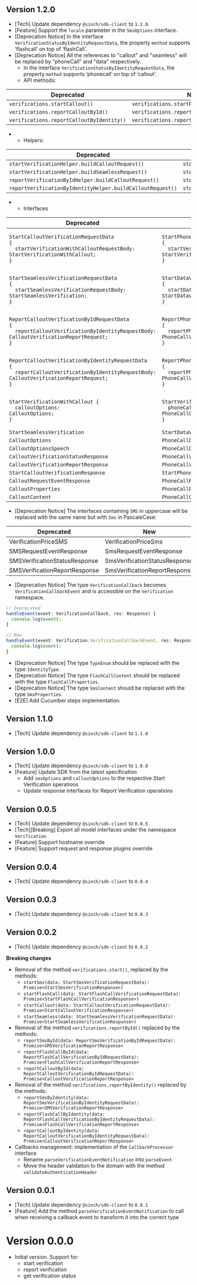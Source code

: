 ## Version 1.2.0
- [Tech] Update dependency `@sinch/sdk-client` to `1.2.0`.
- [Feature] Support the `locale` parameter in the `SmsOptions` interface.
- [Deprecation Notice] In the interface `VerificationStatusByIdentityRequestData`, the property `method` supports ‘flashcall’ on top of ‘flashCall’.
- [Deprecation Notice] All the references to "callout" and "seamless" will be replaced by "phoneCall" and "data" respectively.
  - In the interface `VerificationStatusByIdentityRequestData`, the property `method` supports ‘phonecall’ on top of ‘callout’.
  - API methods:
  
| Deprecated                                | New                                         |
|-------------------------------------------|---------------------------------------------|
| `verifications.startCallout()`            | `verifications.startPhoneCall()`            |
| `verifications.reportCalloutById()`       | `verifications.reportPhoneCallById()`       |
| `verifications.reportCalloutByIdentity()` | `verifications.reportPhoneCallByIdentity()` |
- 
  - Helpers:

| Deprecated                                                 | New                                               |
|------------------------------------------------------------|---------------------------------------------------|
| `startVerificationHelper.buildCalloutRequest()`            | `startVerificationHelper.buildPhoneCallRequest()` |
| `startVerificationHelper.buildSeamlessRequest()`           | `startVerificationHelper.buildDataRequest()`      |
| `reportVerificationByIdHelper.buildCalloutRequest()`       | `startVerificationHelper.buildPhoneCallRequest()` |
| `reportVerificationByIdentityHelper.buildCalloutRequest()` | `startVerificationHelper.buildPhoneCallRequest()` |
-
  - Interfaces

| Deprecated                                                                                                                                                                       | New                                                                                                                                                                                    |
|----------------------------------------------------------------------------------------------------------------------------------------------------------------------------------|----------------------------------------------------------------------------------------------------------------------------------------------------------------------------------------|
| <pre><code>StartCalloutVerificationRequestData {<br/>&nbsp;&nbsp;startVerificationWithCalloutRequestBody: StartVerificationWithCallout;<br/>}</code></pre>                       | <pre><code>StartPhoneCallVerificationRequestData {<br/>&nbsp;&nbsp;startVerificationWithPhoneCallRequestBody: StartVerificationWithPhoneCall;<br/>}</code></pre>                       |
| <pre><code>StartSeamlessVerificationRequestData {<br/>&nbsp;&nbsp;startSeamlessVerificationRequestBody: StartSeamlessVerification;<br/>}</code></pre>                            | <pre><code>StartDataVerificationRequestData {<br/>&nbsp;&nbsp;startDataVerificationRequestBody: StartDataVerification;<br/>}</code></pre>                                              |
| <pre><code>ReportCalloutVerificationByIdRequestData {<br/>&nbsp;&nbsp;reportCalloutVerificationByIdentityRequestBody: CalloutVerificationReportRequest;<br/>}</code></pre>       | <pre><code>ReportPhoneCallVerificationByIdRequestData {<br/>&nbsp;&nbsp;reportPhoneCallVerificationByIdRequestBody: PhoneCallVerificationReportRequest;<br/>}</code></pre>             |
| <pre><code>ReportCalloutVerificationByIdentityRequestData {<br/>&nbsp;&nbsp;reportCalloutVerificationByIdentityRequestBody: CalloutVerificationReportRequest;<br/>}</code></pre> | <pre><code>ReportPhoneCallVerificationByIdentityRequestData {<br/>&nbsp;&nbsp;reportPhoneCallVerificationByIdentityRequestBody: PhoneCallVerificationReportRequest;<br/>}</code></pre> |
| <pre><code>StartVerificationWithCallout {<br/>&nbsp;&nbsp;calloutOptions: CalloutOptions;<br/>}</code></pre>                                                                     | <pre><code>StartVerificationWithPhoneCall {<br/>&nbsp;&nbsp;phoneCallOptions: PhoneCallOptions;<br/>}</code></pre>                                                                     |
| `StartSeamlessVerification`                                                                                                                                                      | `StartDataVerification`                                                                                                                                                                | 
| `CalloutOptions`                                                                                                                                                                 | `PhoneCallOptions`                                                                                                                                                                     |
| `CalloutOptionsSpeech`                                                                                                                                                           | `PhoneCallOptionsSpeech`                                                                                                                                                               |
| `CalloutVerificationStatusResponse`                                                                                                                                              | `PhoneCallVerificationStatusResponse`                                                                                                                                                  |
| `CalloutVerificationReportResponse`                                                                                                                                              | `PhoneCallVerificationReportResponse`                                                                                                                                                  |
| `StartCalloutVerificationResponse`                                                                                                                                               | `StartPhoneCallVerificationResponse`                                                                                                                                                   |
| `CalloutRequestEventResponse`                                                                                                                                                    | `PhoneCallRequestEventResponse`                                                                                                                                                        |
| `CalloutProperties`                                                                                                                                                              | `PhoneCallProperties`                                                                                                                                                                  |
| `CalloutContent`                                                                                                                                                                 | `PhoneCallContent`                                                                                                                                                                     |
- [Deprecation Notice] The interfaces containing `SMS` in uppercase will be replaced with the same name but with `Sms` in PascaleCase:

| Deprecated                    | New                           |
|-------------------------------|-------------------------------|
| VerificationPriceSMS          | VerificationPriceSms          |
| SMSRequestEventResponse       | SmsRequestEventResponse       |
| SMSVerificationStatusResponse | SmsVerificationStatusResponse |
| SMSVerificationReportResponse | SmsVerificationReportResponse |

- [Deprecation Notice] The type `VerificationCallback` becomes `VerificationCallbackEvent` and is accessible on the `Verification` namespace.
```typescript
// Deprecated
handleEvent(event: VerificationCallback, res: Response) {
  console.log(event);
}

// New
handleEvent(event: Verification.VerificationCallbackEvent, res: Response) {
  console.log(event);
}
```
- [Deprecation Notice] The type `TypeEnum` should be replaced with the type `IdentityType`.
- [Deprecation Notice] The type `FlashCallContent` should be replaced with the type `FlashCallProperties`.
- [Deprecation Notice] The type `SmsContent` should be replaced with the type `SmsProperties`.
- [E2E] Add Cucumber steps implementation.

## Version 1.1.0
- [Tech] Update dependency `@sinch/sdk-client` to `1.1.0`

## Version 1.0.0
- [Tech] Update dependency `@sinch/sdk-client` to `1.0.0`
- [Feature] Update SDK from the latest specification
  - Add `smsOptions` and `calloutOptions` to the respective Start Verification operations
  - Update response interfaces for Report Verification operations

## Version 0.0.5
- [Tech] Update dependency `@sinch/sdk-client` to `0.0.5`
- [Tech][Breaking] Export all model interfaces under the namespace `Verification`
- [Feature] Support hostname override
- [Feature] Support request and response plugins override

## Version 0.0.4
- [Tech] Update dependency `@sinch/sdk-client` to `0.0.4`

## Version 0.0.3
- [Tech] Update dependency `@sinch/sdk-client` to `0.0.3`

## Version 0.0.2
- [Tech] Update dependency `@sinch/sdk-client` to `0.0.2`

**Breaking changes**
 - Removal of the method `verifications.start()`, replaced by the methods:
   - `startSms(data: StartSmsVerificationRequestData): Promise<StartSmsVerificationResponse>)`
   - `startFlashCall(data: StartFlashCallVerificationRequestData): Promise<StartFlashCallVerificationResponse>)`
   - `startCallout(data: StartCalloutVerificationRequestData): Promise<StartCalloutVerificationResponse>)`
   - `startSeamless(data: StartSeamlessVerificationRequestData): Promise<StartSeamlessVerificationResponse>)`
 - Removal of the method `verifications.reportById()` replaced by the methods:
   - `reportSmsById(data: ReportSmsVerificationByIdRequestData): Promise<SMSVerificationReportResponse>`
   - `reportFlashCallById(data: ReportFlashCallVerificationByIdRequestData): Promise<FlashCallVerificationReportResponse>`
   - `reportCalloutById(data: ReportCalloutVerificationByIdRequestData): Promise<CalloutVerificationReportResponse>`
 - Removal of the method `verifications.reportByIdentity()` replaced by the methods:
    - `reportSmsByIdentity(data: ReportSmsVerificationByIdentityRequestData): Promise<SMSVerificationReportResponse>`
    - `reportFlashCallByIdentity(data: ReportFlashCallVerificationByIdentityRequestData): Promise<FlashCallVerificationReportResponse>`
    - `reportCalloutByIdentity(data: ReportCalloutVerificationByIdentityRequestData): Promise<CalloutVerificationReportResponse>`
 - Callbacks management: implementation of the `CallbackProcessor` interface
   - Rename `parseVerificationEventNotification` into `parseEvent`
   - Move the header validation to the domain with the method `validateAuthenticationHeader`

## Version 0.0.1
 - [Tech] Update dependency `@sinch/sdk-client` to `0.0.1`
 - [Feature] Add the method `parseVerificationEventNotification` to call when receiving a callback event to transform it into the correct type

# Version 0.0.0
- Initial version. Support for:
  - start verification
  - report verification
  - get verification status
